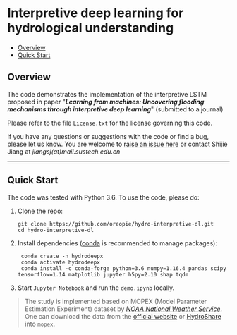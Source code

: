 # Interpretive deep learning for hydrological understanding

- [Overview](#overview)
- [Quick Start](#quick-start)

## Overview
The code demonstrates the implementation of the interpretive LSTM proposed in paper "***Learning from machines: Uncovering flooding mechanisms through interpretive deep learning***" (submitted to a journal)

Please refer to the file `License.txt` for the license governing this code.

If you have any questions or suggestions with the code or find a bug, please let us know. You are welcome to [raise an issue here](https://github.com/oreopie/hydro-interpretive-dl/issues) or contact Shijie Jiang at *jiangsj(at)mail.sustech.edu.cn*

------

## Quick Start

The code was tested with Python 3.6. To use the code, please do:

1. Clone the repo:

   ```shell
   git clone https://github.com/oreopie/hydro-interpretive-dl.git
   cd hydro-interpretive-dl
   ```

2. Install dependencies ([conda](https://docs.conda.io/en/latest/miniconda.html) is recommended to manage packages):

   ```shell
	conda create -n hydrodeepx
	conda activate hydrodeepx
	conda install -c conda-forge python=3.6 numpy=1.16.4 pandas scipy tensorflow=1.14 matplotlib jupyter h5py=2.10 shap tqdm
   ```

3. Start `Jupyter Notebook` and run the `demo.ipynb` locally.

> The study is implemented based on MOPEX (Model Parameter Estimation Experiment) dataset by [*NOAA National Weather Service*](https://www.nws.noaa.gov/ohd/mopex/mo_datasets.htm). One can download the data from the [official website](https://hydrology.nws.noaa.gov/pub/gcip/mopex/US_Data/) or [HydroShare](https://www.hydroshare.org/resource/99d5c1a238134ea6b8b767a65f440cb7/data/contents/MOPEX.zip) into `mopex`.
